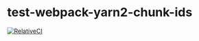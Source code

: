 # test-webpack-yarn2-chunk-ids

[![RelativeCI](https://badges.relative-ci.com/badges/Oqb4nz1eHSV5yoWMR2Oc?branch=master)](https://app.relative-ci.com/projects/Oqb4nz1eHSV5yoWMR2Oc)
